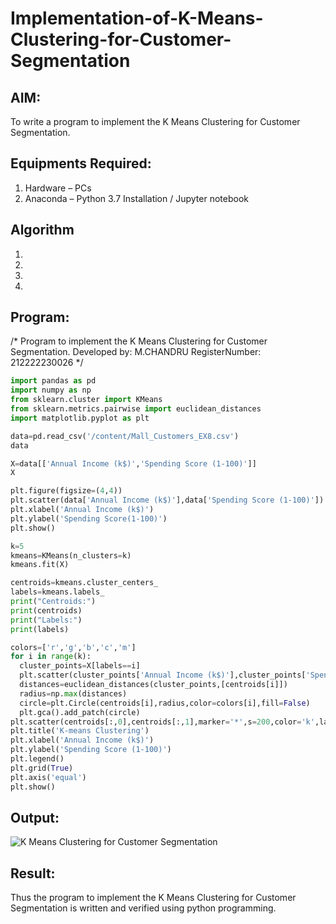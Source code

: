 # Implementation-of-K-Means-Clustering-for-Customer-Segmentation

## AIM:
To write a program to implement the K Means Clustering for Customer Segmentation.

## Equipments Required:
1. Hardware – PCs
2. Anaconda – Python 3.7 Installation / Jupyter notebook

## Algorithm
1. 
2. 
3. 
4. 

## Program:

/*
Program to implement the K Means Clustering for Customer Segmentation.
Developed by: M.CHANDRU
RegisterNumber:  212222230026
*/
```python
import pandas as pd
import numpy as np
from sklearn.cluster import KMeans
from sklearn.metrics.pairwise import euclidean_distances
import matplotlib.pyplot as plt
```
```python
data=pd.read_csv('/content/Mall_Customers_EX8.csv')
data
```
```python
X=data[['Annual Income (k$)','Spending Score (1-100)']]
X
```
```python
plt.figure(figsize=(4,4))
plt.scatter(data['Annual Income (k$)'],data['Spending Score (1-100)'])
plt.xlabel('Annual Income (k$)')
plt.ylabel('Spending Score(1-100)')
plt.show()
```
```python
k=5
kmeans=KMeans(n_clusters=k)
kmeans.fit(X)
```
```python
centroids=kmeans.cluster_centers_
labels=kmeans.labels_
print("Centroids:")
print(centroids)
print("Labels:")
print(labels)
```
```python
colors=['r','g','b','c','m']
for i in range(k):
  cluster_points=X[labels==i]
  plt.scatter(cluster_points['Annual Income (k$)'],cluster_points['Spending Score (1-100)'],color=colors[i],label=f'Cluster{i+1}')
  distances=euclidean_distances(cluster_points,[centroids[i]])
  radius=np.max(distances)
  circle=plt.Circle(centroids[i],radius,color=colors[i],fill=False)
  plt.gca().add_patch(circle)
plt.scatter(centroids[:,0],centroids[:,1],marker='*',s=200,color='k',label='Centroids')
plt.title('K-means Clustering')
plt.xlabel('Annual Income (k$)')
plt.ylabel('Spending Score (1-100)')
plt.legend()
plt.grid(True)
plt.axis('equal')
plt.show()
```

## Output:
![K Means Clustering for Customer Segmentation](sam.png)


## Result:
Thus the program to implement the K Means Clustering for Customer Segmentation is written and verified using python programming.

